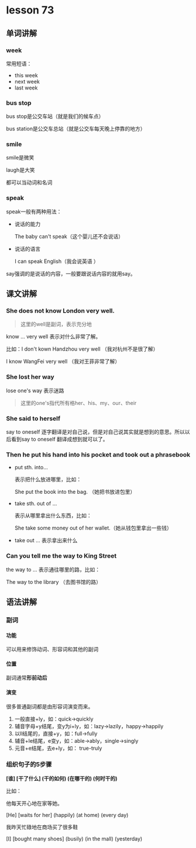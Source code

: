 # lesson 73

## 单词讲解

### week

常用短语：

- this week
- next week
- last week

### bus stop

bus stop是公交车站（就是我们的候车点）

bus station是公交车总站（就是公交车每天晚上停靠的地方）

### smile

 smile是微笑

laugh是大笑

都可以当动词和名词

### speak

speak一般有两种用法：

- 说话的能力

  The baby can't speak（这个婴儿还不会说话）

- 说话的语言

  I can speak English（我会说英语 ）

say强调的是说话的内容，一般要跟说话内容的就用say。

 

## 课文讲解

### She does not know London very well.

> 这里的well是副词，表示充分地

 know ... very well 表示对什么非常了解。

比如：I don't kown Handzhou very well （我对杭州不是很了解）

I know WangFei very well （我对王菲非常了解）

### She lost her way

 lose one's way 表示迷路

> 这里的one's指代所有格her、his、my、our、their

### She said to herself

say to oneself 逐字翻译是对自己说，但是对自己说其实就是想到的意思。所以以后看到say to oneself 翻译成想到就可以了。

### Then he put his hand into his pocket and took out a phrasebook

- put sth. into... 

  表示把什么放进哪里，比如：

  She put the book into the bag. （她把书放进包里）

- take sth. out of ... 

  表示从哪里拿出什么东西，比如：

  She take some money out of her wallet.（她从钱包里拿出一些钱）

- take out ... 表示拿出来什么

### Can you tell me the way to King Street

the way to ... 表示通往哪里的路，比如：

The way to the library （去图书馆的路）

 ## 语法讲解

 ### 副词

#### 功能

可以用来修饰动词、形容词和其他的副词

#### 位置

副词通常**形前动后**

#### 演变

 很多普通副词都是由形容词演变而来。

1. 一般直接+ly，如：quick->quickly
2. 辅音字母+y结尾，变y为i+ly，如：lazy->lazily，happy->happily
3. 以ll结尾的，直接+y，如：full->fully
4. 辅音+le结尾，e变y，如：able->ably，single->singly
5. 元音+e结尾，去e+ly，如： true-truly

### 组织句子的5步**骤**

**[谁]  [干了什么]  (干的如何) (在哪干的) (何时干的)**

比如：

他每天开心地在家等她。

[He] [waits for her] (happily) (at home) (every day)

我昨天忙碌地在商场买了很多鞋

[I] [bought many shoes] (busily) (in the mall) (yesterday)